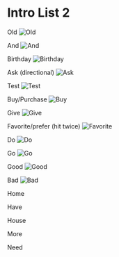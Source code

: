 # Intro List 2

Old
![Old](assets/old.gif)


And
![And](assets/and.gif)


Birthday
![Birthday](assets/birthday.gif)


Ask (directional)
![Ask](assets/ask.gif)


Test
![Test](assets/test/gif)


Buy/Purchase
![Buy](assets/buy.gif)


Give
![Give](assets/give.gif)


Favorite/prefer (hit twice)
![Favorite](assets/favorite.gif)


Do
![Do](assets/do.gif)


Go
![Go](assets/go.gif)


Good
![Good](assets/good.gif)


Bad
![Bad](assets/bad.gif)


Home


Have


House


More


Need
